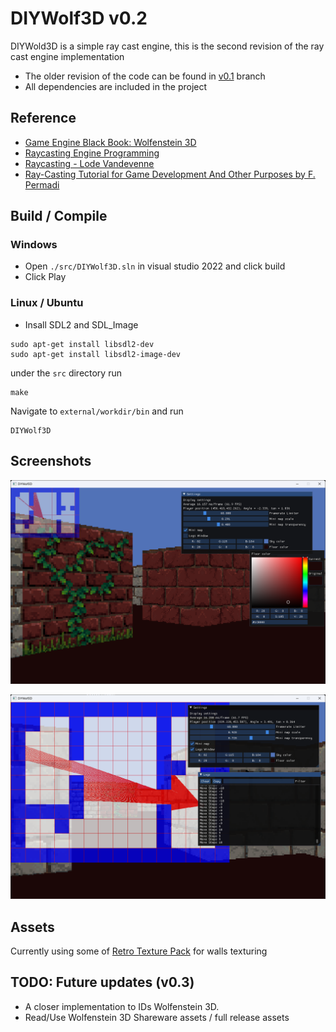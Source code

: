 # DIYWolf3D v0.2

DIYWold3D is a simple ray cast engine, this is the second revision of the ray cast engine implementation
* The older revision of the code can be found in [v0.1](https://github.com/amroibrahim/SimpleRayCast/tree/v0.1) branch  
* All dependencies are included in the project

## Reference
* [Game Engine Black Book: Wolfenstein 3D](https://fabiensanglard.net/gebbwolf3d/)  
* [Raycasting Engine Programming](https://pikuma.com/courses/raycasting-engine-tutorial-algorithm-javascript)  
* [Raycasting - Lode Vandevenne](https://lodev.org/cgtutor/raycasting.html)  
* [Ray-Casting Tutorial for Game Development And Other Purposes by F. Permadi](https://permadi.com/1996/05/ray-casting-tutorial-table-of-contents/)

## Build / Compile
### Windows
* Open `./src/DIYWolf3D.sln` in visual studio 2022 and click build
* Click Play 

### Linux / Ubuntu
* Insall SDL2 and SDL_Image
```
sudo apt-get install libsdl2-dev
sudo apt-get install libsdl2-image-dev
```
under the `src` directory run 
```
make
```

Navigate to `external/workdir/bin` and run 
```
DIYWolf3D
```

## Screenshots

![Screen1](https://github.com/amroibrahim/DIYWolf3D/blob/master/img/Screen1.png)  

![Screen2](https://github.com/amroibrahim/DIYWolf3D/blob/master/img/Screen2.png)  

## Assets
Currently using some of [Retro Texture Pack](https://little-martian.itch.io/retro-texture-pack) for walls texturing

## TODO: Future updates (v0.3)
* A closer implementation to IDs Wolfenstein 3D.
* Read/Use Wolfenstein 3D Shareware assets / full release assets
